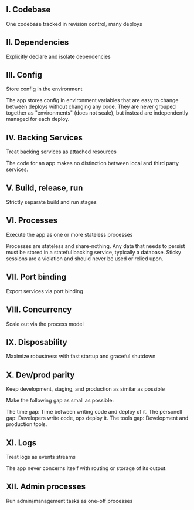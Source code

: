 ## I. Codebase

One codebase tracked in revision control, many deploys

## II. Dependencies

Explicitly declare and isolate dependencies

## III. Config

Store config in the environment

The app stores config in environment variables that are easy to change between deploys without changing any code. They are never grouped together as "environments" (does not scale), but instead are independently managed for each deploy.

## IV. Backing Services

Treat backing services as attached resources

The code for an app makes no distinction between local and third party services.
## V. Build, release, run

Strictly separate build and run stages

## VI. Processes

Execute the app as one or more stateless processes

Processes are stateless and share-nothing. Any data that needs to persist must be stored in a stateful backing service, typically a database. Sticky sessions are a violation and should never be used or relied upon.

## VII. Port binding

Export services via port binding

## VIII. Concurrency

Scale out via the process model

## IX. Disposability

Maximize robustness with fast startup and graceful shutdown

## X. Dev/prod parity 

Keep development, staging, and production as similar as possible

Make the following gap as small as possible:

The time gap: Time between writing code and deploy of it.
The personell gap: Developers write code, ops deploy it.
The tools gap: Development and production tools.

## XI. Logs

Treat logs as events streams

The app never concerns itself with routing or storage of its output.

## XII. Admin processes

Run admin/management tasks as one-off processes
